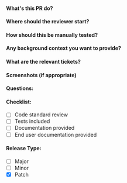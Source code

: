 #### What's this PR do?
#### Where should the reviewer start?
#### How should this be manually tested?
#### Any background context you want to provide?
#### What are the relevant tickets?
#### Screenshots (if appropriate)
#### Questions:
#### Checklist:
- [ ] Code standard review
- [ ] Tests included
- [ ] Documentation provided
- [ ] End user documentation provided

#### Release Type:
- [ ] Major
- [ ] Minor
- [X] Patch

